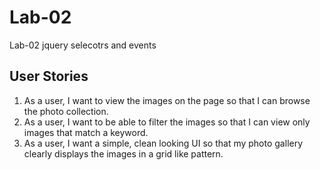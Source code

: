 # Lab-02
Lab-02 jquery selecotrs and events

## User Stories

1. As a user, I want to view the images on the page so that I can browse the photo collection.
2. As a user, I want to be able to filter the images so that I can view only images that match a keyword.
3. As a user, I want a simple, clean looking UI so that my photo gallery clearly displays the images in a grid like pattern.